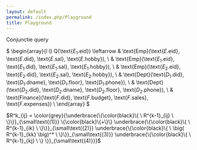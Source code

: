 ```yaml
---
layout: default
permalink: /index.php/Playground
title: Playground
---
```

Conjunctie query

$ 
\begin{array}{l l}
Q(\text{$E_1$.eid}) \leftarrow & \text{Emp}(\text{$E$.eid}, \text{$E$.did}, \text{$E$.sal}, \text{$E$.hobby}), \\
& \text{Emp}(\text{$E_1$.eid}, \text{$E_1$.did}, \text{$E_1$.sal}, \text{$E_1$.hobby}), \\
& \text{Emp}(\text{$E_2$.eid}, \text{$E_2$.did}, \text{$E_2$.sal}, \text{$E_2$.hobby}), \\
& \text{Dept}(\text{$D_1$.did}, \text{$D_1$.dname}, \text{$D_1$.floor}, \text{$D_1$.phone}), \\
& \text{Dept}(\text{$D_2$.did}, \text{$D_2$.dname}, \text{$D_2$.floor}, \text{$D_2$.phone}), \\
& \text{Finance}(\text{$F$.did}, \text{$F$.budget}, \text{$F$.sales}, \text{$F$.expenses}) \\
\end{array}
$


$R^k_{ij} = \color{grey}{\underbrace{\{\color{black}\{ \ R^{k-1}_{ij} \ \}\}}_{\small\text{(1)}} \{\color{black}\{+\}\} \underbrace{\{\color{black}\{ \ R^{k-1}_{ik}  \  \}\}}_{\small\text{(2)}} \underbrace{\{\color{black}\{  \  \big( R^{k-1}_{kk} \big)^*  \  \}\}}_{\small\text{(3)}} \underbrace{\{\color{black}\{  \  R^{k-1}_{kj}  \  \} \}}_{\small\text{(4)}}}$